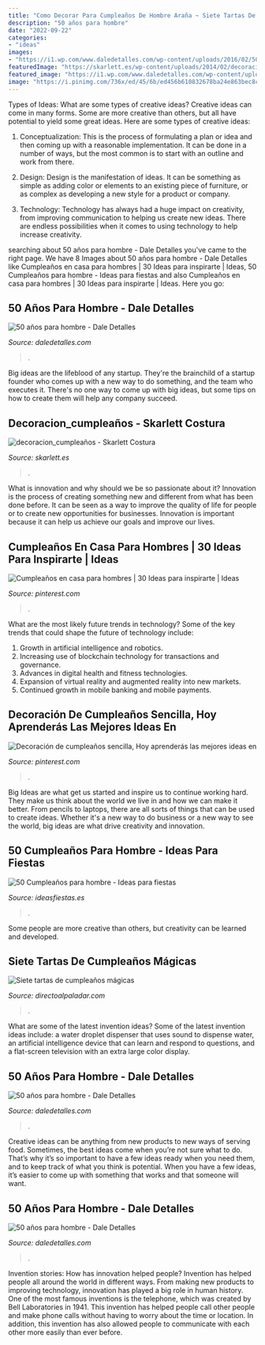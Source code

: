 ```yaml
---
title: "Como Decorar Para Cumpleaños De Hombre Araña ~ Siete Tartas De Cumpleaños Mágicas"
description: "50 años para hombre"
date: "2022-09-22"
categories:
- "ideas"
images:
- "https://i1.wp.com/www.daledetalles.com/wp-content/uploads/2016/02/505.jpg"
featuredImage: "https://skarlett.es/wp-content/uploads/2014/02/decoracion_birthday_1.jpg"
featured_image: "https://i1.wp.com/www.daledetalles.com/wp-content/uploads/2016/02/5023.jpg?resize=600%2C775"
image: "https://i.pinimg.com/736x/ed/45/6b/ed456b610832678ba24e863bec8cacb1.jpg"
---
```



Types of Ideas: What are some types of creative ideas?
Creative ideas can come in many forms. Some are more creative than others, but all have potential to yield some great ideas. Here are some types of creative ideas:
1. Conceptualization: This is the process of formulating a plan or idea and then coming up with a reasonable implementation. It can be done in a number of ways, but the most common is to start with an outline and work from there.

2. Design: Design is the manifestation of ideas. It can be something as simple as adding color or elements to an existing piece of furniture, or as complex as developing a new style for a product or company.

3. Technology: Technology has always had a huge impact on creativity, from improving communication to helping us create new ideas. There are endless possibilities when it comes to using technology to help increase creativity.


	

		
searching about 50 años para hombre - Dale Detalles you've came to the right page. We have 8 Images about 50 años para hombre - Dale Detalles like Cumpleaños en casa para hombres | 30 Ideas para inspirarte | Ideas, 50 Cumpleaños para hombre - Ideas para fiestas and also Cumpleaños en casa para hombres | 30 Ideas para inspirarte | Ideas. Here you go:
		
    
## 50 Años Para Hombre - Dale Detalles

<img loading=lazy src="https://i1.wp.com/www.daledetalles.com/wp-content/uploads/2016/02/5023.jpg?resize=600%2C775" onerror="this.onerror=null;this.src='https://tse4.mm.bing.net/th?id=OIP.A35guAAuOk5Q8M4zh7U_UAHaJk&amp;pid=15.1';" alt="50 años para hombre - Dale Detalles">

_Source: daledetalles.com_

>. 

	

Big ideas are the lifeblood of any startup. They're the brainchild of a startup founder who comes up with a new way to do something, and the team who executes it. There's no one way to come up with big ideas, but some tips on how to create them will help any company succeed.

    
## Decoracion_cumpleaños - Skarlett Costura

<img loading=lazy src="https://skarlett.es/wp-content/uploads/2014/02/decoracion_birthday_1.jpg" onerror="this.onerror=null;this.src='https://tse2.mm.bing.net/th?id=OIP.qajbMCr2J5klnOXAlMYRWQHaIS&amp;pid=15.1';" alt="decoracion_cumpleaños - Skarlett Costura">

_Source: skarlett.es_

>. 

	

What is innovation and why should we be so passionate about it?
Innovation is the process of creating something new and different from what has been done before. It can be seen as a way to improve the quality of life for people or to create new opportunities for businesses. Innovation is important because it can help us achieve our goals and improve our lives.

    
## Cumpleaños En Casa Para Hombres | 30 Ideas Para Inspirarte | Ideas

<img loading=lazy src="https://i.pinimg.com/736x/ed/45/6b/ed456b610832678ba24e863bec8cacb1.jpg" onerror="this.onerror=null;this.src='https://tse3.mm.bing.net/th?id=OIP.Dvxlih89X9BmHHdI9g82oAHaJ4&amp;pid=15.1';" alt="Cumpleaños en casa para hombres | 30 Ideas para inspirarte | Ideas">

_Source: pinterest.com_

>. 

	

What are the most likely future trends in technology?
Some of the key trends that could shape the future of technology include: 
1. Growth in artificial intelligence and robotics. 
2. Increasing use of blockchain technology for transactions and governance. 
3. Advances in digital health and fitness technologies. 
4. Expansion of virtual reality and augmented reality into new markets. 
5. Continued growth in mobile banking and mobile payments.

    
## Decoración De Cumpleaños Sencilla, Hoy Aprenderás Las Mejores Ideas En

<img loading=lazy src="https://i.pinimg.com/736x/a8/56/20/a85620247f420e7a6007fc57e49eb338.jpg" onerror="this.onerror=null;this.src='https://tse1.mm.bing.net/th?id=OIP.mT7kvyHGlTvl23DdXJ6AXwHaJ4&amp;pid=15.1';" alt="Decoración de cumpleaños sencilla, Hoy aprenderás las mejores ideas en">

_Source: pinterest.com_

>. 

	

Big Ideas are what get us started and inspire us to continue working hard. They make us think about the world we live in and how we can make it better. From pencils to laptops, there are all sorts of things that can be used to create ideas. Whether it's a new way to do business or a new way to see the world, big ideas are what drive creativity and innovation.

    
## 50 Cumpleaños Para Hombre - Ideas Para Fiestas

<img loading=lazy src="https://www.ideasfiestas.es/wp-content/uploads/2013/05/50-cumpleanos-hombre-ensaladas.jpg" onerror="this.onerror=null;this.src='https://tse1.mm.bing.net/th?id=OIP.HpJ43-8E1FFmbAqmSry5IQAAAA&amp;pid=15.1';" alt="50 Cumpleaños para hombre - Ideas para fiestas">

_Source: ideasfiestas.es_

>. 

	

Some people are more creative than others, but creativity can be learned and developed.

    
## Siete Tartas De Cumpleaños Mágicas

<img loading=lazy src="https://i.blogs.es/17d0d2/tarta4/original.jpg" onerror="this.onerror=null;this.src='https://tse3.mm.bing.net/th?id=OIP.PSrdv9eOHSDkbnBJBvW1cQHaKQ&amp;pid=15.1';" alt="Siete tartas de cumpleaños mágicas">

_Source: directoalpaladar.com_

>. 

	

What are some of the latest invention ideas?
Some of the latest invention ideas include: a water droplet dispenser that uses sound to dispense water, an artificial intelligence device that can learn and respond to questions, and a flat-screen television with an extra large color display.

    
## 50 Años Para Hombre - Dale Detalles

<img loading=lazy src="https://i1.wp.com/www.daledetalles.com/wp-content/uploads/2016/02/505.jpg" onerror="this.onerror=null;this.src='https://tse1.mm.bing.net/th?id=OIP.Kr318mplJ3Z1Ll7DZ6ByuAHaFi&amp;pid=15.1';" alt="50 años para hombre - Dale Detalles">

_Source: daledetalles.com_

>. 

	

Creative ideas can be anything from new products to new ways of serving food. Sometimes, the best ideas come when you’re not sure what to do. That’s why it’s so important to have a few ideas ready when you need them, and to keep track of what you think is potential. When you have a few ideas, it’s easier to come up with something that works and that someone will want.

    
## 50 Años Para Hombre - Dale Detalles

<img loading=lazy src="https://i2.wp.com/www.daledetalles.com/wp-content/uploads/2016/02/5011.jpg" onerror="this.onerror=null;this.src='https://tse1.mm.bing.net/th?id=OIP.Z8NLrPxhCFWfwCiuGEk7PgHaLI&amp;pid=15.1';" alt="50 años para hombre - Dale Detalles">

_Source: daledetalles.com_

>. 

	

Invention stories: How has innovation helped people?
Invention has helped people all around the world in different ways. From making new products to improving technology, innovation has played a big role in human history. One of the most famous inventions is the telephone, which was created by Bell Laboratories in 1941. This invention has helped people call other people and make phone calls without having to worry about the time or location. In addition, this invention has also allowed people to communicate with each other more easily than ever before.


